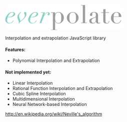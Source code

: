![everpolate](https://raw.githubusercontent.com/BorisChumichev/everpolate/master/everpolate-logo.png)


Interpolation and extrapolation JavaScript library

#### Features:

* Polynomial Interpolation and Extrapolation

#### Not implemented yet:

* Linear Interpolation
* Rational Function Interpolation and Extrapolation
* Cubic Spline Interpolation
* Multidimensional Interpolation
* Neural Network-based Interpolation


http://en.wikipedia.org/wiki/Neville's_algorithm
